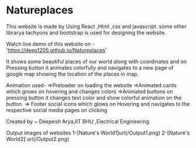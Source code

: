 # Natureplaces

This website is made by Using React ,Html ,css and javascript.
some other librarya tachyons and bootstrap is used for designing the website.

Watch live demo of this website on -'https://deep1205.github.io/Natureplaces' 

It shows some beautiful places of our world along with coordinates and on Pressing button it animates colorfully and navigates to a new page of google map showing the location of 
the places in map.


Animation used-
=>Preloader on loading the website
=>Animated cards which grows on hovering and changes colors
=>Animated buttons on pressing button it changes text color and show colorful animation on the  button.
=> Footer social icons which glows on Hovering and navigates to the respective social media pages on clicking


Created by ~ Deepesh Arya,IIT BHU ,Electrical Engineering

Output images of websites 
1-[Nature's World1]url(/Output1.png)
2-[Nature's World2] url(/Output2.png)
